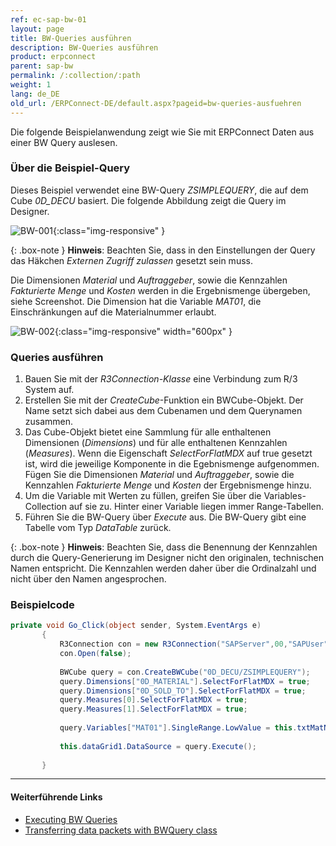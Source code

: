 ```yaml
---
ref: ec-sap-bw-01
layout: page
title: BW-Queries ausführen
description: BW-Queries ausführen
product: erpconnect
parent: sap-bw
permalink: /:collection/:path
weight: 1
lang: de_DE
old_url: /ERPConnect-DE/default.aspx?pageid=bw-queries-ausfuehren
---
```

Die folgende Beispielanwendung zeigt wie Sie mit ERPConnect Daten aus einer BW Query auslesen.

### Über die Beispiel-Query

Dieses Beispiel verwendet eine BW-Query *ZSIMPLEQUERY*, die auf dem Cube *0D_DECU* basiert. 
Die folgende Abbildung zeigt die Query im Designer. <br>

![BW-001](/img/content/BW-001.png){:class="img-responsive" }

{: .box-note }
**Hinweis**: Beachten Sie, dass in den Einstellungen der Query das Häkchen *Externen Zugriff zulassen* gesetzt sein muss.

Die Dimensionen *Material* und *Auftraggeber*, sowie die Kennzahlen *Fakturierte Menge* und *Kosten* werden in die Ergebnismenge übergeben, siehe Screenshot. 
Die Dimension hat die Variable *MAT01*, die Einschränkungen auf die Materialnummer erlaubt. 

![BW-002](/img/content/BW-002.png){:class="img-responsive" width="600px" }


### Queries ausführen

1. Bauen Sie mit der *R3Connection-Klasse* eine Verbindung zum R/3 System auf.
2. Erstellen Sie mit der *CreateCube*-Funktion ein BWCube-Objekt. 
Der Name setzt sich dabei aus dem Cubenamen und dem Querynamen zusammen.
3. Das Cube-Objekt bietet eine Sammlung für alle enthaltenen Dimensionen (*Dimensions*) und für alle enthaltenen Kennzahlen (*Measures*). 
Wenn die Eigenschaft *SelectForFlatMDX* auf true gesetzt ist, wird die jeweilige Komponente in die Egebnismenge aufgenommen. <br>
Fügen Sie die Dimensionen *Material* und *Auftraggeber*, sowie die Kennzahlen *Fakturierte Menge* und *Kosten* der Ergebnismenge hinzu.
4. Um die Variable mit Werten zu füllen, greifen Sie über die Variables-Collection auf sie zu. 
Hinter einer Variable liegen immer Range-Tabellen.
5. Führen Sie die BW-Query über *Execute* aus. Die BW-Query gibt eine Tabelle vom Typ *DataTable* zurück. 

{: .box-note }
**Hinweis**: Beachten Sie, dass die Benennung der Kennzahlen durch die Query-Generierung im Designer nicht den originalen, 
technischen Namen entspricht. Die Kennzahlen werden daher über die Ordinalzahl und nicht über den Namen angesprochen.

### Beispielcode

```csharp
private void Go_Click(object sender, System.EventArgs e)
       {
           R3Connection con = new R3Connection("SAPServer",00,"SAPUser","Password","EN","800");
           con.Open(false);
 
           BWCube query = con.CreateBWCube("0D_DECU/ZSIMPLEQUERY");
           query.Dimensions["0D_MATERIAL"].SelectForFlatMDX = true;
           query.Dimensions["0D_SOLD_TO"].SelectForFlatMDX = true;
           query.Measures[0].SelectForFlatMDX = true;
           query.Measures[1].SelectForFlatMDX = true;
 
           query.Variables["MAT01"].SingleRange.LowValue = this.txtMatNr.Text;
 
           this.dataGrid1.DataSource = query.Execute();
           
       }
```
<!---
<details>
<summary>[VB]</summary>
{% highlight visualbasic %}
Private Sub Go_Click(ByVal sender As Object, ByVal e As System.EventArgs)
  
    Using con As R3Connection = New R3Connection
  
  
        con.UserName = "erpconnect"
        con.Password = "pass"
        con.Language = "DE"
        con.Client = "800"
        con.Host = "sapserver"
        con.SystemNumber = 11
  
        con.Open(False)
  
        Dim query As BWCube = _
           con.CreateBWCube("0D_DECU/ZSIMPLEQUERY")
  
        query.Dimensions("0D_MATERIAL").SelectForFlatMDX = True
        query.Dimensions("0D_SOLD_TO").SelectForFlatMDX = True
        query.Measures(0).SelectForFlatMDX = True
        query.Measures(1).SelectForFlatMDX = True
        query.Variables("MAT01").SingleRange.LowValue = _ Me.txtMatNr.Text
        Me.dataGrid1.DataSource = query.Execute
    End Using
  
End Sub
{% endhighlight %}
</details>
-->

****
#### Weiterführende Links
- [Executing BW Queries](https://kb.theobald-software.com/erpconnect-samples/executing-bw-queries)
- [Transferring data packets with BWQuery class](https://kb.theobald-software.com/erpconnect-samples/transferring-data-packets-with-bwquery-class)